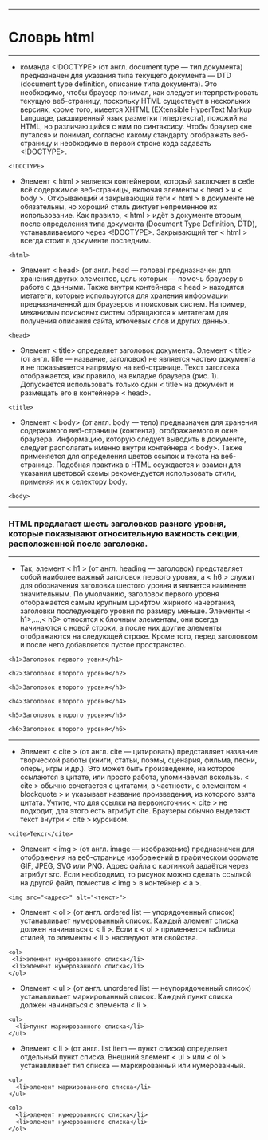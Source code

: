 **************
# Словрь html
**************
* команда <!DOCTYPE> (от англ. document type — тип документа) предназначен для указания типа текущего документа — DTD (document type definition, описание типа документа). Это необходимо, чтобы браузер понимал, как следует интерпретировать текущую веб-страницу, поскольку HTML существует в нескольких версиях, кроме того, имеется XHTML (EXtensible HyperText Markup Language, расширенный язык разметки гипертекста), похожий на HTML, но различающийся с ним по синтаксису. Чтобы браузер «не путался» и понимал, согласно какому стандарту отображать веб-страницу и необходимо в первой строке кода задавать <!DOCTYPE>.
```
<!DOCTYPE>
```
* Элемент < html > является контейнером, который заключает в себе всё содержимое веб-страницы, включая элементы < head > и < body >. Открывающий и закрывающий теги < html > в документе не обязательны, но хороший стиль диктует непременное их использование. Как правило, < html > идёт в документе вторым, после определения типа документа (Document Type Definition, DTD), устанавливаемого через <!DOCTYPE>. Закрывающий тег < html > всегда стоит в документе последним.
```
<html>
```
* Элемент < head> (от англ. head — голова) предназначен для хранения других элементов, цель которых — помочь браузеру в работе с данными. Также внутри контейнера < head > находятся метатеги, которые используются для хранения информации предназначенной для браузеров и поисковых систем. Например, механизмы поисковых систем обращаются к метатегам для получения описания сайта, ключевых слов и других данных.
```
<head>
```
* Элемент < title> определяет заголовок документа. Элемент < title> (от англ. title — название, заголовок) не является частью документа и не показывается напрямую на веб-странице. Текст заголовка отображается, как правило, на вкладке браузера (рис. 1). Допускается использовать только один < title> на документ и размещать его в контейнере < head>.
```
<title>
```
* Элемент < body> (от англ. body — тело) предназначен для хранения содержимого веб-страницы (контента), отображаемого в окне браузера. Информацию, которую следует выводить в документе, следует располагать именно внутри контейнера < body>. Также применяется для определения цветов ссылок и текста на веб-странице. Подобная практика в HTML осуждается и взамен для указания цветовой схемы рекомендуется использовать стили, применяя их к селектору body.
```
<body>
```
********
 ### HTML предлагает шесть заголовков разного уровня, которые показывают относительную важность секции, расположенной после заголовка.
**********************
 * Так, элемент < h1 > (от англ. heading — заголовок) представляет собой наиболее важный заголовок первого уровня, а < h6 > служит для обозначения заголовка шестого уровня и является наименее значительным. По умолчанию, заголовок первого уровня отображается самым крупным шрифтом жирного начертания, заголовки последующего уровня по размеру меньше. Элементы < h1>,...,< h6> относятся к блочным элементам, они всегда начинаются с новой строки, а после них другие элементы отображаются на следующей строке. Кроме того, перед заголовком и после него добавляется пустое пространство. 
 ```
 <h1>Заголовок первого уовня</h1>
 ```
```
<h2>Заголовок второго уровня</h2>
```
```
<h3>Заголовок второго уровня</h3>
```
```
<h4>Заголовок второго уровня</h4>
```
```
<h5>Заголовок второго уровня</h5>
```
```
<h6>Заголовок второго уровня</h6>
```
 ***********************
 * Элемент < cite > (от англ. cite — цитировать) представляет название творческой работы (книги, статьи, поэмы, сценария, фильма, песни, оперы, игры и др.). Это может быть произведение, на которое ссылаются в цитате, или просто работа, упоминаемая вскользь. < cite > обычно сочетается с цитатами, в частности, с элементом < blockquote > и указывает название произведения, из которого взята цитата. Учтите, что для ссылки на первоисточник < cite > не подходит, для этого есть атрибут cite. Браузеры обычно выделяют текст внутри < cite > курсивом.
 ```
 <cite>Текст</cite>
 ```
 * Элемент < img > (от англ. image — изображение) предназначен для отображения на веб-странице изображений в графическом формате GIF, JPEG, SVG или PNG. Адрес файла с картинкой задаётся через атрибут src. Если необходимо, то рисунок можно сделать ссылкой на другой файл, поместив < img > в контейнер < a >.
 ```
 <img src="<адрес>" alt="<текст>">
 ```
 * Элемент < ol > (от англ. ordered list — упорядоченный список) устанавливает нумерованный список. Каждый элемент списка должен начинаться с < li >. Если к < ol > применяется таблица стилей, то элементы < li > наследуют эти свойства.
 ```
 <ol>
  <li>элемент нумерованного списка</li>
  <li>элемент нумерованного списка</li>
</ol>
```
*  Элемент < ul > (от англ. unordered list — неупорядоченный список) устанавливает маркированный список. Каждый пункт списка должен начинаться с элемента < li >.
```
<ul>
  <li>пункт маркированного списка</li>
</ul>
```

* Элемент < li > (от англ. list item — пункт списка) определяет отдельный пункт списка. Внешний элемент < ul > или < ol > устанавливает тип списка — маркированный или нумерованный.
```
<ul>
  <li>элемент маркированного списка</li>
</ul> 
```
```
<ol>
  <li>элемент нумерованного списка</li>
  <li>элемент нумерованного списка</li>
</ol>
```
